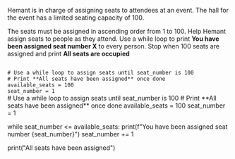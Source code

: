 Hemant is in charge of assigning seats to attendees at an event. The hall for the event has a limited seating capacity of 100.

The seats must be assigned in ascending order from 1 to 100.
Help Hemant assign seats to people as they attend. Use a while loop to print **You have been assigned seat number X** to every person. Stop when 100 seats are assigned and print **All seats are occupied**

<Editor lang="python" type="exercise">
<code>
# Use a while loop to assign seats until seat_number is 100
# Print **All seats have been assigned** once done
available_seats = 100
seat_number = 1
</code>

<solution>
# Use a while loop to assign seats until seat_number is 100
# Print **All seats have been assigned** once done
available_seats = 100
seat_number = 1

while seat_number <= available_seats:
  print(f"You have been assigned seat number {seat_number}")
  seat_number += 1

print("All seats have been assigned")
</solution>
</Editor>